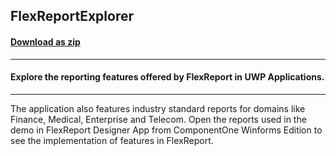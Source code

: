 ## FlexReportExplorer
#### [Download as zip](https://downgit.github.io/#/home?url=https://github.com/GrapeCity/ComponentOne-UWP-Samples/tree/master/C1.UWP.FlexReport/VB/FlexReportExplorer)
____
#### Explore the reporting features offered by FlexReport in UWP Applications. 
____
The application also features industry standard reports for domains like Finance, 
Medical, Enterprise and Telecom. Open the reports used in the demo in 
FlexReport Designer App from ComponentOne Winforms Edition to see the 
implementation of features in FlexReport.
